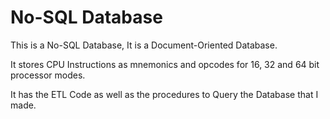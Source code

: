 # No-SQL Database

This is a No-SQL Database, It is a Document-Oriented Database.

It stores CPU Instructions as mnemonics and opcodes for 16, 32 and 64 bit processor modes.

It has the ETL Code as well as the procedures to Query the Database that I made.
